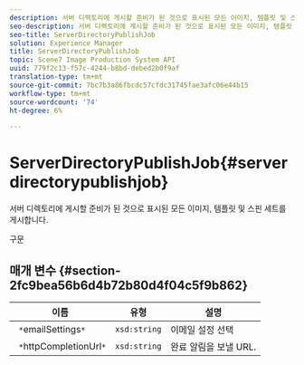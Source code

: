 ```yaml
---
description: 서버 디렉토리에 게시할 준비가 된 것으로 표시된 모든 이미지, 템플릿 및 스핀 세트를 게시합니다.
seo-description: 서버 디렉토리에 게시할 준비가 된 것으로 표시된 모든 이미지, 템플릿 및 스핀 세트를 게시합니다.
seo-title: ServerDirectoryPublishJob
solution: Experience Manager
title: ServerDirectoryPublishJob
topic: Scene7 Image Production System API
uuid: 779f2c13-f57c-4244-b8bd-debed2b0f9af
translation-type: tm+mt
source-git-commit: 7bc7b3a86fbcdc57cfdc31745fae3afc06e44b15
workflow-type: tm+mt
source-wordcount: '74'
ht-degree: 6%

---
```



# ServerDirectoryPublishJob{#serverdirectorypublishjob}

서버 디렉토리에 게시할 준비가 된 것으로 표시된 모든 이미지, 템플릿 및 스핀 세트를 게시합니다.

구문

## 매개 변수 {#section-2fc9bea56b6d4b72b80d4f04c5f9b862}

| 이름 | 유형 | 설명 |
|---|---|---|
| ` *`emailSettings`*` | `xsd:string` | 이메일 설정 선택 |
| ` *`httpCompletionUrl`*` | `xsd:string` | 완료 알림을 보낼 URL. |


